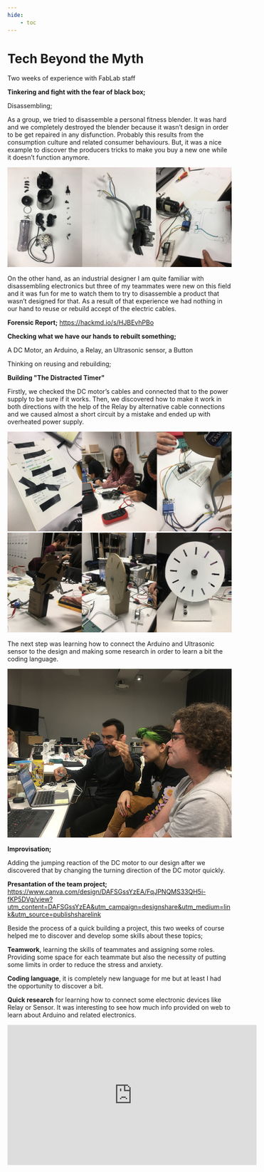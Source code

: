 ```yaml
---
hide:
    - toc
---
```


# Tech Beyond the Myth

Two weeks of experience with FabLab staff

**Tinkering and fight with the fear of black box;**

Disassembling;

As a group, we tried to disassemble a personal fitness blender. It was hard and we completely destroyed the blender because it wasn’t design in order to be get repaired in any disfunction. Probably this results from the consumption culture and related consumer behaviours. But, it was a nice example to discover the producers tricks to make you buy a new one while it doesn’t function anymore.  

![](../images/disassemble.jpg)

On the other hand, as an industrial designer I am quite familiar with disassembling electronics but three of my teammates were new on this field and it was fun for me to watch them to try to disassemble a product that wasn’t designed for that. As a result of that experience we had nothing in our hand to reuse or rebuild accept of the electric cables.

**Forensic Report;**
https://hackmd.io/s/HJBEvhPBo

**Checking what we have our hands to rebuilt something;**

A DC Motor, an Arduino, a Relay, an Ultrasonic sensor, a Button

Thinking on reusing and rebuilding;

**Building "The Distracted Timer"**

Firstly, we checked the DC motor’s cables and connected that to the power supply to be sure if it works. Then, we discovered how to make it work in both directions with the help of the Relay by alternative cable connections and we caused almost a short circuit by a mistake and ended up with overheated power supply.

![](../images/thingstorebuilt.jpg)
![](../images/rebuildingprocess.jpg)

The next step was learning how to connect the Arduino and Ultrasonic sensor to the design and making some research in order to learn a bit the coding language.

![](../images/sensor.jpg)

**Improvisation;**

Adding the jumping reaction of the DC motor to our design after we discovered that by changing the turning direction of the DC motor quickly.

**Presantation of the team project;**
https://www.canva.com/design/DAFSGssYzEA/FqJPNQMS33QH5i-fKP5DVg/view?utm_content=DAFSGssYzEA&utm_campaign=designshare&utm_medium=link&utm_source=publishsharelink

Beside the process of a quick building a project, this two weeks of course helped me to discover and develop some skills about these topics;

**Teamwork**, learning the skills of teammates and assigning some roles. Providing some space for each teammate but also the necessity of putting some limits in order to reduce the stress and anxiety.

**Coding language**, it is completely new language for me but at least I had the opportunity to discover a bit.

**Quick research** for learning how to connect some electronic devices like Relay or Sensor. It was interesting to see how much info provided on web to learn about Arduino and related electronics.

<p align="center">
<iframe width="560" height="315" src="https://www.youtube.com/embed/o3Lg-85AYJA" title="YouTube video player" frameborder="0" allow="accelerometer; autoplay; clipboard-write; encrypted-media; gyroscope; picture-in-picture" allowfullscreen></iframe>
